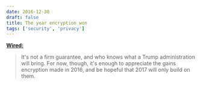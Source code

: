 ```yaml
---
date: 2016-12-30
draft: false
title: The year encryption won
tags: ['security', 'privacy']
---
```


**[Wired:](https://www.wired.com/2016/12/year-encryption-won/)**

> It's not a firm guarantee, and who knows what a Trump administration will bring. For now, though, it's enough to appreciate the gains encryption made in 2016, and be hopeful that 2017 will only build on them.<!-- excerpt -->
